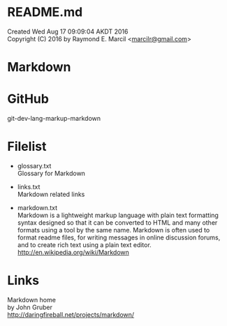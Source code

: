 # README.md  
Created Wed Aug 17 09:09:04 AKDT 2016  
Copyright (C) 2016 by Raymond E. Marcil &lt;marcilr@gmail.com&gt; 

# Markdown

# GitHub
git-dev-lang-markup-markdown


Filelist  
========  
* glossary.txt  
Glossary for Markdown  

* links.txt  
Markdown related links

* markdown.txt  
Markdown is a lightweight markup language with plain text formatting syntax
designed so that it can be converted to HTML and many other formats using a
tool by the same name.  Markdown is often used to format readme files, for
writing messages in online discussion forums, and to create rich text using a
plain text editor.  
http://en.wikipedia.org/wiki/Markdown

Links  
=====  
Markdown home  
by John Gruber  
http://daringfireball.net/projects/markdown/  

